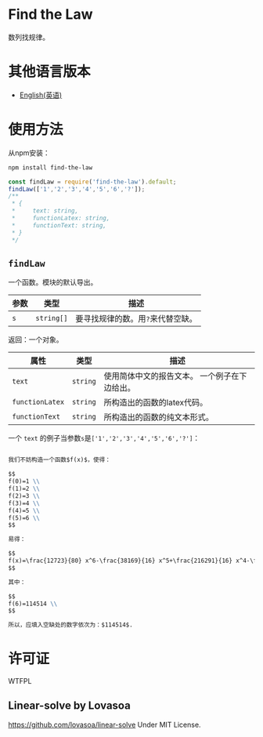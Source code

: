 # Find the Law

数列找规律。

# 其他语言版本

- [English(英语)](readme.md)

# 使用方法

从npm安装：

```bash
npm install find-the-law
```

```javascript
const findLaw = require('find-the-law').default;
findLaw(['1','2','3','4','5','6','?']);
/**
 * {
 *     text: string,
 *     functionLatex: string,
 *     functionText: string,
 * }
 */
```

## `findLaw`

一个函数。模块的默认导出。

|参数|类型|描述|
|-|-|-|
|`s`|`string[]`|要寻找规律的数。用`?`来代替空缺。|

返回：一个对象。

|属性|类型|描述|
|-|-|-|
|`text`|`string`|使用简体中文的报告文本。 一个例子在下边给出。|
|`functionLatex`|`string`|所构造出的函数的latex代码。|
|`functionText`|`string`|所构造出的函数的纯文本形式。|

一个 `text` 的例子当参数`s`是`['1','2','3','4','5','6','?']`：

```markdown

我们不妨构造一个函数$f(x)$，使得：

$$
f(0)=1 \\
f(1)=2 \\
f(2)=3 \\
f(3)=4 \\
f(4)=5 \\
f(5)=6 \\
$$

易得：

$$
f(x)=\frac{12723}{80} x^6-\frac{38169}{16} x^5+\frac{216291}{16} x^4-\frac{572535}{16} x^3+\frac{1743051}{40} x^2-\frac{38167}{2} x+1
$$

其中：

$$
f(6)=114514 \\
$$

所以，应填入空缺处的数字依次为：$114514$.

```

# 许可证

WTFPL

## Linear-solve by Lovasoa

<https://github.com/lovasoa/linear-solve> Under MIT License.